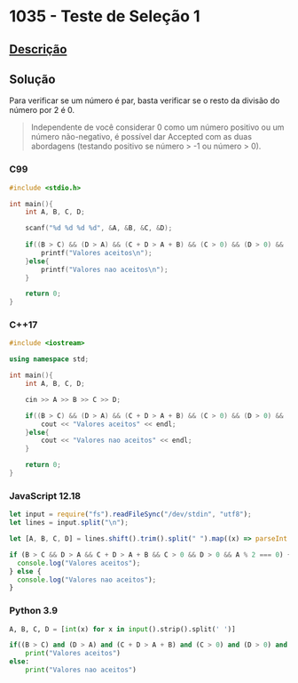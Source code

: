 # 1035 - Teste de Seleção 1

## [Descrição](https://www.beecrowd.com.br/judge/pt/problems/view/1035)

## Solução

Para verificar se um número é par, basta verificar se o resto da divisão do número por 2 é 0.

> Independente de você considerar 0 como um número positivo ou um número não-negativo, é possível dar Accepted com as duas abordagens (testando positivo se número > -1 ou número > 0).

### C99

```c
#include <stdio.h>

int main(){
    int A, B, C, D;

    scanf("%d %d %d %d", &A, &B, &C, &D);
    
    if((B > C) && (D > A) && (C + D > A + B) && (C > 0) && (D > 0) && (A % 2 == 0)){
        printf("Valores aceitos\n");
    }else{
        printf("Valores nao aceitos\n");
    }

    return 0;
}
```

### C++17

```cpp
#include <iostream>

using namespace std;

int main(){
    int A, B, C, D;

    cin >> A >> B >> C >> D;

    if((B > C) && (D > A) && (C + D > A + B) && (C > 0) && (D > 0) && (A % 2 == 0)){
        cout << "Valores aceitos" << endl;
    }else{
        cout << "Valores nao aceitos" << endl;
    }

    return 0;
}
```

### JavaScript 12.18

```javascript
let input = require("fs").readFileSync("/dev/stdin", "utf8");
let lines = input.split("\n");

let [A, B, C, D] = lines.shift().trim().split(" ").map((x) => parseInt(x));

if (B > C && D > A && C + D > A + B && C > 0 && D > 0 && A % 2 === 0) {
  console.log("Valores aceitos");
} else {
  console.log("Valores nao aceitos");
}
```

### Python 3.9

```python
A, B, C, D = [int(x) for x in input().strip().split(' ')]

if((B > C) and (D > A) and (C + D > A + B) and (C > 0) and (D > 0) and (A % 2 == 0)):
    print("Valores aceitos")
else:
    print("Valores nao aceitos")
```